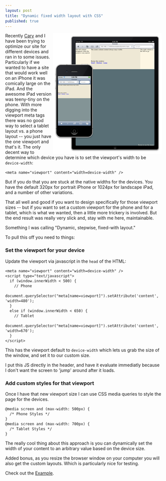 ```yaml
---
layout: post
title: "Dynamic fixed width layout with CSS"
published: true
---
```


<img align="right" src="/images/dynamic-layout-sm.png" alt="iPhone and iPad">

Recently [Cary](http://cary.blog.greenfrylabs.com/) and I have been trying to optimize our site for different devices and ran in to some issues. Particularly if we wanted to have a site that would work well on an iPhone it was comically large on the iPad. And the awesome iPad version was teeny-tiny on the phone. With more digging into the viewport meta tags there was no good way to select a tablet layout vs. a phone layout -- you just have the one viewport and that's it. The only decent way to determine which device you have is to set the viewport's width to be `device-width`:

    <meta name="viewport" content="width=device-width" />

But if you do that you are stuck at the native widths for the devices. You have the default 320px for portrait iPhone or 1024px for landscape iPad, and a number of other variations.


That all well and good if you want to design specifically for those viewport sizes -- but if you want to set a custom viewport for the phone and for a tablet, which is what we wanted, then a little more trickery is involved. But the end result was really very slick and, stay with me here, maintainable.

Something I was calling "Dynamic, stepwise, fixed-with layout."

To pull this off you need to things:

### Set the viewport for your device

Update the viewport via javascript in the `head` of the HTML:


    <meta name="viewport" content="width=device-width" />
    <script type="text/javascript">
      if (window.innerWidth < 500) {
        // Phone
        document.querySelector("meta[name=viewport]").setAttribute('content', 'width=480');
      }
      else if (window.innerWidth < 650) {
        // Tablet
        document.querySelector("meta[name=viewport]").setAttribute('content', 'width=670');
      }
    </script>


This has the viewport default to `device-width` which lets us grab the size of the window, and set it to our custom size.

I put this JS directly in the header, and have it evaluate immediatly because I don't want the screen to 'jump' around after it loads.

### Add custom styles for that viewport

Once I have that new viewport size I can use CSS media queries to style the page for the devices.

    @media screen and (max-width: 500px) {
      /* Phone Styles */
    }
    @media screen and (max-width: 700px) {
      /* Tablet Styles */
    }

The really cool thing about this approach is you can dynamically set the width of your content to an arbitrary value based on the device size.

Added bonus, as you resize the browser window on your computer you will also get the custom layouts. Which is particularly nice for testing.

Check out the <a href="#" onclick="window.open('/examples/dynamic-layout.html','linkname','height=480, width=502,scrollbars=no')">Example</a>.

